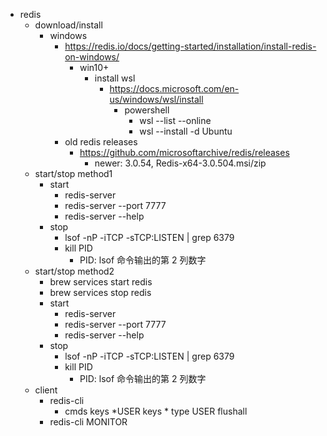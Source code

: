 - redis
    - download/install
        - windows
            - https://redis.io/docs/getting-started/installation/install-redis-on-windows/
                - win10+
                    - install wsl
                        - https://docs.microsoft.com/en-us/windows/wsl/install
                            - powershell
                                - wsl --list --online
                                - wsl --install -d Ubuntu
            - old redis releases
                - https://github.com/microsoftarchive/redis/releases
                    - newer: 3.0.54, Redis-x64-3.0.504.msi/zip
    - start/stop method1
        - start
            - redis-server
            - redis-server --port 7777
            - redis-server --help
        - stop
            - lsof -nP -iTCP -sTCP:LISTEN | grep 6379
            - kill PID
                - PID: lsof 命令输出的第 2 列数字
    - start/stop method2
        - brew services start redis
        - brew services stop redis
        - start
            - redis-server
            - redis-server --port 7777
            - redis-server --help
        - stop
            - lsof -nP -iTCP -sTCP:LISTEN | grep 6379
            - kill PID
                - PID: lsof 命令输出的第 2 列数字
    - client
        - redis-cli
            - cmds
                keys *USER
                keys *
                type USER
                flushall
        - redis-cli MONITOR
        

